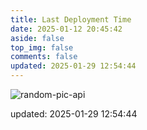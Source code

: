 ```yaml
---
title: Last Deployment Time
date: 2025-01-12 20:45:42
aside: false
top_img: false
comments: false
updated: 2025-01-29 12:54:44
---
```


![random-pic-api](https://api.dong4j.ink:1024/cover?spm={{spm}})

updated: 2025-01-29 12:54:44